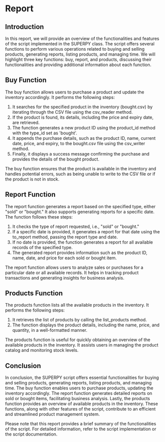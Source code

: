 # Report

## Introduction

In this report, we will provide an overview of the functionalities and features of the script implemented in the SUPERPY class. The script offers several functions to perform various operations related to buying and selling products, generating reports, listing products, and managing time. We will highlight three key functions: buy, report, and products, discussing their functionalities and providing additional information about each function.

## Buy Function

The buy function allows users to purchase a product and update the inventory accordingly. It performs the following steps:

1. It searches for the specified product in the inventory (bought.csv) by iterating through the CSV file using the csv_reader method.
2. If the product is found, its details, including the price and expiry date, are retrieved.
3. The function generates a new product ID using the product_id method with the type_id set as 'bought'.
4. It appends the purchase details, such as the product ID, name, current date, price, and expiry, to the bought.csv file using the csv_writer method.
5. Finally, it displays a success message confirming the purchase and provides the details of the bought product.

The buy function ensures that the product is available in the inventory and handles potential errors, such as being unable to write to the CSV file or if the product is not in stock.

## Report Function

The report function generates a report based on the specified type, either "sold" or "bought." It also supports generating reports for a specific date. The function follows these steps:

1. It checks the type of report requested, i.e., "sold" or "bought."
2. If a specific date is provided, it generates a report for that date using the to_report method, passing the report type and date.
3. If no date is provided, the function generates a report for all available records of the specified type.
4. The generated report provides information such as the product ID, name, date, and price for each sold or bought item.

The report function allows users to analyze sales or purchases for a particular date or all available records. It helps in tracking product transactions and generating insights for business analysis.

## Products Function

The products function lists all the available products in the inventory. It performs the following steps:

1. It retrieves the list of products by calling the list_products method.
2. The function displays the product details, including the name, price, and quantity, in a well-formatted manner.

The products function is useful for quickly obtaining an overview of the available products in the inventory. It assists users in managing the product catalog and monitoring stock levels.

## Conclusion

In conclusion, the SUPERPY script offers essential functionalities for buying and selling products, generating reports, listing products, and managing time. The buy function enables users to purchase products, updating the inventory accordingly. The report function generates detailed reports on sold or bought items, facilitating business analysis. Lastly, the products function provides an overview of available products in the inventory. These functions, along with other features of the script, contribute to an efficient and streamlined product management system.

Please note that this report provides a brief summary of the functionalities of the script. For detailed information, refer to the script implementation or the script documentation.